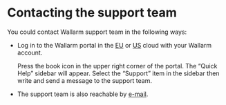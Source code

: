 #   Contacting the support team

You could contact Wallarm support team  in the following ways:
*   Log in to the Wallarm portal in the [EU](https://my.wallarm.com) or [US](https://us1.my.wallarm.com) cloud with your Wallarm account.

    Press the book icon in the upper right corner of the portal. The “Quick Help” sidebar will appear. Select the “Support” item in the sidebar then write and send a message to the support team.

*   The support team is also reachable by [e-mail](mailto:support@wallarm.com).